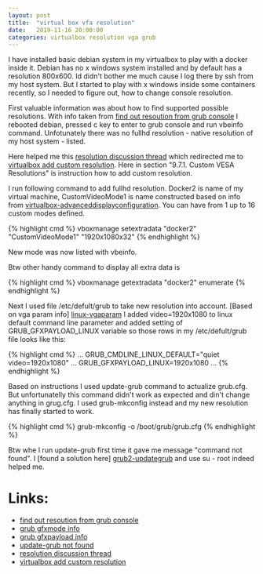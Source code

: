 ```yaml
---
layout: post
title:  "virtual box vfa resolution"
date:   2019-11-16 20:00:00
categories: virtualbox resolution vga grub
---
```

I have installed basic debian system in my virtualbox to play with a docker inside it. Debian has no x windows system installed and by default has a resolution 800x600. Id didn't bother me much cause I log there by ssh from my host system. But I started to play with x windows inside some containers recently, so I needed to figure out, how to change console resolution.


First valuable information was about how to find supported possible resolutions. With info taken from [find out resoution from grub console][grub2-resolution] I rebooted debian, pressed c key to enter to grub console and run vbeinfo command. Unfotunately there was no fullhd resolution - native resolution of my host system - listed.

Here helped me this [resolution discussion thread][virtualbox-resolutionwihoutGAs] which redirected me to [virtualbox add custom resolution][virtualbox-advanceddisplayconfiguration]. Here in section "9.7.1. Custom VESA Resolutions" is instruction how to add custom resolution.

I run following command to add fullhd resolution. Docker2 is name of my virtual machine, CustomVideoMode1 is name constructed based on info from [virtualbox-advanceddisplayconfiguration]. You can have from 1 up to 16 custom modes defined.

{% highlight cmd %}
vboxmanage setextradata "docker2" "CustomVideoMode1" "1920x1080x32"
{% endhighlight %}

New mode was now listed with vbeinfo.

Btw other handy command to display all extra data is

{% highlight cmd %}
vboxmanage getextradata "docker2" enumerate
{% endhighlight %}

Next I used file /etc/defult/grub to take new resolution into account. [Based on vga param info] [linux-vgaparam] I added video=1920x1080 to linux default command line parameter and added setting of GRUB_GFXPAYLOAD_LINUX variable so those rows in my /etc/defult/grub file looks like this:

{% highlight cmd %}
...
GRUB_CMDLINE_LINUX_DEFAULT="quiet video=1920x1080"
...
GRUB_GFXPAYLOAD_LINUX=1920x1080
...
{% endhighlight %}

Based on instructions I used update-grub command to actualize grub.cfg. But unfortunatelly this command didn't work as expected and din't change anything in grug.cfg. I used grub-mkconfig instead and my new resolution has finally started to work.

{% highlight cmd %}
grub-mkconfig -o /boot/grub/grub.cfg
{% endhighlight %}

Btw whe I run update-grub first time it gave me message "command not found". I [found a solution here] [grub2-updategrub] and use su - root indeed helped me.






# Links:
* [find out resoution from grub console][grub2-resolution]
* [grub gfxmode info][grub2-gfxmode]
* [grub gfxpayload info][grub2-gfxpayload]
* [update-grub not found][grub2-updategrub]
* [resolution discussion thread][virtualbox-resolutionwihoutGAs]
* [virtualbox add custom resolution][virtualbox-advanceddisplayconfiguration]


[grub2-resolution]: https://wiki.sabayon.org/index.php?title=HOWTO:_Using_Custom_Framebuffer_Resolution_with_GRUB2
[grub2-gfxmode]: https://www.gnu.org/software/grub/manual/grub/html_node/gfxmode.html#gfxmode
[grub2-gfxpayload]: https://www.gnu.org/software/grub/manual/grub/html_node/gfxpayload.html
[virtualbox-resolutionwihoutGAs]: https://forums.virtualbox.org/viewtopic.php?f=1&t=84679
[virtualbox-advanceddisplayconfiguration]: https://www.virtualbox.org/manual/ch09.html#adv-display-config
[grub2-updategrub]: https://unix.stackexchange.com/questions/482569/debian-10-buster-update-grub-command-not-found

[linux-vgaparam]: https://unix.stackexchange.com/questions/314402/grub2-resolution-setting-not-respected-by-debian-garbage-on-screen